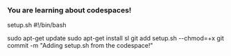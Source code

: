### You are learning about codespaces!
setup.sh
#!/bin/bash

sudo apt-get update
sudo apt-get install sl
git add setup.sh --chmod=+x
git commit -m "Adding setup.sh from the codespace!"
